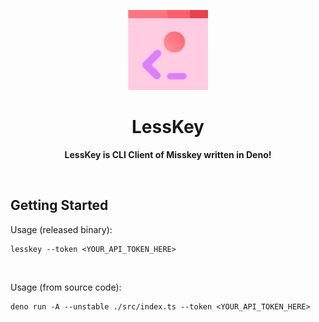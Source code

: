 
<p align="center">
  <picture>
    <img src="https://github.com/AsPulse/lesskey/blob/main/assets/icon-v1.png?raw=true" height="128">
  </picture>
  <h1 align="center">LessKey</h1>
</p>

<p align="center">
  <b>LessKey is CLI Client of Misskey written in Deno!</b>
</p>

<br>

## Getting Started

Usage (released binary):

```
lesskey --token <YOUR_API_TOKEN_HERE>
```

<br>

Usage (from source code):

```
deno run -A --unstable ./src/index.ts --token <YOUR_API_TOKEN_HERE>
```
